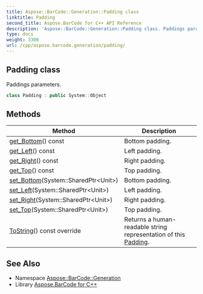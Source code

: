 ```yaml
---
title: Aspose::BarCode::Generation::Padding class
linktitle: Padding
second_title: Aspose.BarCode for C++ API Reference
description: 'Aspose::BarCode::Generation::Padding class. Paddings parameters in C++.'
type: docs
weight: 3300
url: /cpp/aspose.barcode.generation/padding/
---
```

## Padding class


Paddings parameters.

```cpp
class Padding : public System::Object
```

## Methods

| Method | Description |
| --- | --- |
| [get_Bottom](./get_bottom/)() const | Bottom padding. |
| [get_Left](./get_left/)() const | Left padding. |
| [get_Right](./get_right/)() const | Right padding. |
| [get_Top](./get_top/)() const | Top padding. |
| [set_Bottom](./set_bottom/)(System::SharedPtr\<Unit\>) | Bottom padding. |
| [set_Left](./set_left/)(System::SharedPtr\<Unit\>) | Left padding. |
| [set_Right](./set_right/)(System::SharedPtr\<Unit\>) | Right padding. |
| [set_Top](./set_top/)(System::SharedPtr\<Unit\>) | Top padding. |
| [ToString](./tostring/)() const override | Returns a human-readable string representation of this [Padding](./). |
## See Also

* Namespace [Aspose::BarCode::Generation](../)
* Library [Aspose.BarCode for C++](../../)
